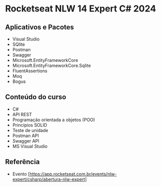 # Rocketseat NLW 14 Expert C# 2024

## Aplicativos e Pacotes
- Visual Studio
- SQlite
- Postman
- Swagger
- Microsoft.EntityFrameworkCore
- Microsoft.EntityFrameworkCore.Sqlite
- FluentAssertions
- Moq
- Bogus  

## Conteúdo do curso
- C#
- API REST
- Programação orientada a objetos (POO)
- Princípios SOLID
- Teste de unidade
- Postman API
- Swagger API
- MS Visual Studio

## Referência
- Evento [https://app.rocketseat.com.br/events/nlw-expert/csharp/abertura-nlw-expert]
